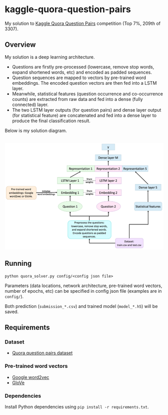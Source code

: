 # kaggle-quora-question-pairs
My solution to [Kaggle Quora Question Pairs](https://www.kaggle.com/c/quora-question-pairs) competition (Top 7%, 209th of 3307).

## Overview

My solution is a deep learning architecture.
* Questions are firstly pre-processed (lowercase, remove stop words, expand shortened words, etc) and encoded as padded sequences.
* Question sequences are mapped to vectors by pre-trained word embeddings. The encoded question vectors are then fed into a LSTM layer.
* Meanwhile, statistical features (question occurrence and co-occurrence counts) are extracted from raw data and fed into a dense (fully connected) layer.
* The two LSTM layer outputs (for question pairs) and dense layer output (for statistical feature) are concatenated and fed into a dense layer to produce the final classification result.

Below is my solution diagram.
<br><br>

<img src="images/solution_diagram.png" width="900">

## Running
`python quora_solver.py config/<config json file>`

Parameters (data locations, network architecture, pre-trained word vectors, number of epochs, etc) can be specified in config json file (examples are in `config/`).

Both prediction (`submission_*.csv`) and trained model (`model_*.h5`) will be saved.

## Requirements
### Dataset
* [Quora question pairs dataset](https://www.kaggle.com/c/quora-question-pairs/data)
### Pre-trained word vectors
* [Google word2vec](https://drive.google.com/open?id=0B7XkCwpI5KDYNlNUTTlSS21pQmM)
* [GloVe](http://nlp.stanford.edu/data/glove.840B.300d.zip)
### Dependencies
Install Python dependencies using `pip install -r requirements.txt`.
